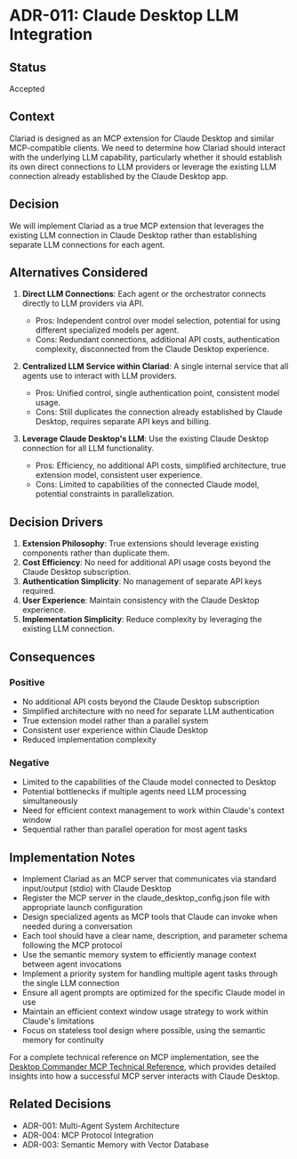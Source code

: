 # ADR-011: Claude Desktop LLM Integration

## Status

Accepted

## Context

Clariad is designed as an MCP extension for Claude Desktop and similar MCP-compatible clients. We need to determine how Clariad should interact with the underlying LLM capability, particularly whether it should establish its own direct connections to LLM providers or leverage the existing LLM connection already established by the Claude Desktop app.

## Decision

We will implement Clariad as a true MCP extension that leverages the existing LLM connection in Claude Desktop rather than establishing separate LLM connections for each agent.

## Alternatives Considered

1. **Direct LLM Connections**: Each agent or the orchestrator connects directly to LLM providers via API.
   - Pros: Independent control over model selection, potential for using different specialized models per agent.
   - Cons: Redundant connections, additional API costs, authentication complexity, disconnected from the Claude Desktop experience.

2. **Centralized LLM Service within Clariad**: A single internal service that all agents use to interact with LLM providers.
   - Pros: Unified control, single authentication point, consistent model usage.
   - Cons: Still duplicates the connection already established by Claude Desktop, requires separate API keys and billing.

3. **Leverage Claude Desktop's LLM**: Use the existing Claude Desktop connection for all LLM functionality.
   - Pros: Efficiency, no additional API costs, simplified architecture, true extension model, consistent user experience.
   - Cons: Limited to capabilities of the connected Claude model, potential constraints in parallelization.

## Decision Drivers

1. **Extension Philosophy**: True extensions should leverage existing components rather than duplicate them.
2. **Cost Efficiency**: No need for additional API usage costs beyond the Claude Desktop subscription.
3. **Authentication Simplicity**: No management of separate API keys required.
4. **User Experience**: Maintain consistency with the Claude Desktop experience.
5. **Implementation Simplicity**: Reduce complexity by leveraging the existing LLM connection.

## Consequences

### Positive

- No additional API costs beyond the Claude Desktop subscription
- Simplified architecture with no need for separate LLM authentication
- True extension model rather than a parallel system
- Consistent user experience within Claude Desktop
- Reduced implementation complexity

### Negative

- Limited to the capabilities of the Claude model connected to Desktop
- Potential bottlenecks if multiple agents need LLM processing simultaneously
- Need for efficient context management to work within Claude's context window
- Sequential rather than parallel operation for most agent tasks

## Implementation Notes

- Implement Clariad as an MCP server that communicates via standard input/output (stdio) with Claude Desktop
- Register the MCP server in the claude_desktop_config.json file with appropriate launch configuration
- Design specialized agents as MCP tools that Claude can invoke when needed during a conversation
- Each tool should have a clear name, description, and parameter schema following the MCP protocol
- Use the semantic memory system to efficiently manage context between agent invocations
- Implement a priority system for handling multiple agent tasks through the single LLM connection
- Ensure all agent prompts are optimized for the specific Claude model in use
- Maintain an efficient context window usage strategy to work within Claude's limitations
- Focus on stateless tool design where possible, using the semantic memory for continuity

For a complete technical reference on MCP implementation, see the [Desktop Commander MCP Technical Reference](../references/Desktop_Commander_MCP_Technical_Reference.md), which provides detailed insights into how a successful MCP server interacts with Claude Desktop.

## Related Decisions

- ADR-001: Multi-Agent System Architecture
- ADR-004: MCP Protocol Integration
- ADR-003: Semantic Memory with Vector Database